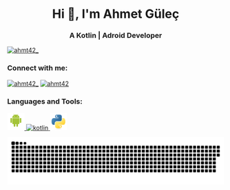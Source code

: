 <h1 align="center">Hi 👋, I'm Ahmet Güleç</h1>
<h3 align="center">A Kotlin | Adroid Developer</h3>

<p align="left"> <a href="https://twitter.com/ahmt42_" target="blank"><img src="https://img.shields.io/twitter/follow/ahmt42_?logo=twitter&style=for-the-badge" alt="ahmt42_" /></a> </p>

<h3 align="left">Connect with me:</h3>
<p align="left">
<a href="https://twitter.com/ahmt42_" target="blank"><img align="center" src="https://raw.githubusercontent.com/rahuldkjain/github-profile-readme-generator/master/src/images/icons/Social/twitter.svg" alt="ahmt42_" height="30" width="40" /></a>
<a href="https://dev.to/ahmt42" target="blank"><img align="center" src="https://raw.githubusercontent.com/rahuldkjain/github-profile-readme-generator/master/src/images/icons/Social/devto.svg" alt="ahmt42" height="30" width="40" /></a>
</p>

<h3 align="left">Languages and Tools:</h3>
<p align="left"> <a href="https://developer.android.com" target="_blank" rel="noreferrer"> <img src="https://raw.githubusercontent.com/devicons/devicon/master/icons/android/android-original-wordmark.svg" alt="android" width="40" height="40"/> </a> <a href="https://kotlinlang.org" target="_blank" rel="noreferrer"> <img src="https://www.vectorlogo.zone/logos/kotlinlang/kotlinlang-icon.svg" alt="kotlin" width="40" height="40"/> </a> <a href="https://www.python.org" target="_blank" rel="noreferrer"> <img src="https://raw.githubusercontent.com/devicons/devicon/master/icons/python/python-original.svg" alt="python" width="40" height="40"/> </a> </p>

<picture>
  <source media="(prefers-color-scheme: dark)" srcset="https://raw.githubusercontent.com/ahmt42/ahmt42/output/github-contribution-grid-snake-dark.svg">
  <source media="(prefers-color-scheme: light)" srcset="https://raw.githubusercontent.com/ahmt42/ahmt42/output/github-contribution-grid-snake.svg">
  <img alt="github contribution grid snake animation" src="https://raw.githubusercontent.com/ahmt42/ahmt42/output/github-contribution-grid-snake.svg">
</picture>
